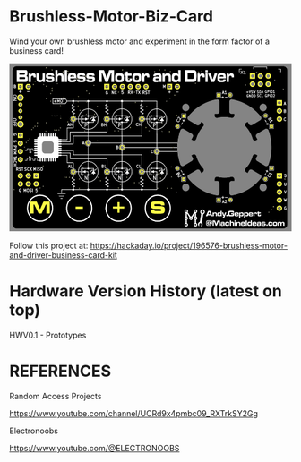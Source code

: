 # Brushless-Motor-Biz-Card
Wind your own brushless motor and experiment in the form factor of a business card!

<img src="Images/Brushless Business Card Front.PNG" height="300">

Follow this project at: https://hackaday.io/project/196576-brushless-motor-and-driver-business-card-kit

# Hardware Version History (latest on top)

HWV0.1 - Prototypes


# REFERENCES

Random Access Projects

https://www.youtube.com/channel/UCRd9x4pmbc09_RXTrkSY2Gg


Electronoobs

https://www.youtube.com/@ELECTRONOOBS

